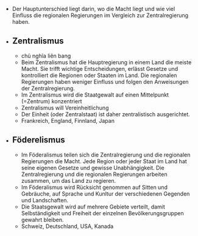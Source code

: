 - Der Hauptunterschied liegt darin, wo die Macht liegt und wie viel Einfluss die regionalen Regierungen im Vergleich zur Zentralregierung haben.
- ##  Zentralismus
	- chủ nghĩa liên bang
	- Beim Zentralismus hat die Hauptregierung in einem Land die meiste Macht. Sie trifft wichtige Entscheidungen, erlässt Gesetze und kontrolliert die Regionen oder Staaten im Land. Die regionalen Regierungen haben weniger Einfluss und folgen den Anweisungen der Zentralregierung.
	- Im Zentralismus wird die Staatgewalt auf einen Mittelpunkt (=Zentrum) konzentriert
	- Zentralismus will Vereinheitlichung
	- Der Einheit (oder Zentralstaat) ist daher zentralistisch ausgerichtet.
	- Frankreich, England, Finnland, Japan
- ## Föderelismus
	- Im Föderalismus teilen sich die Zentralregierung und die regionalen Regierungen die Macht. Jede Region oder jeder Staat im Land hat seine eigenen Gesetze und gewisse Unabhängigkeit. Die Zentralregierung und die regionalen Regierungen arbeiten zusammen, um das Land zu regieren.
	- Im Föderalismus wird Rücksicht genommen auf Sitten und Gebräuche, auf Sprache und Kunltur der verschiedenen Gegenden und Landschaften.
	- Die Staatsgewalt wird auf mehrere Gebiete verteilt, damit Selbständigkeit und Freiheit der einzelnen Bevölkerungsgruppen gewahrt bleiben.
	- Schweiz, Deutschland, USA, Kanada